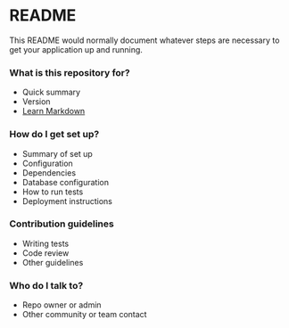 # README #  
  
This README would normally document whatever steps are necessary to get your application up and running.  
   
### What is this repository for? ###  
  
* Quick summary  
* Version  
* [Learn Markdown](https://bitbucket.org/tutorials/markdowndemo)  
  
### How do I get set up? ###  
  
* Summary of set up  
* Configuration  
* Dependencies  
* Database configuration  
* How to run tests  
* Deployment instructions  
  
### Contribution guidelines ###  
  
* Writing tests  
* Code review   
* Other guidelines  
  
### Who do I talk to? ###  
  
* Repo owner or admin  
* Other community or team contact 
